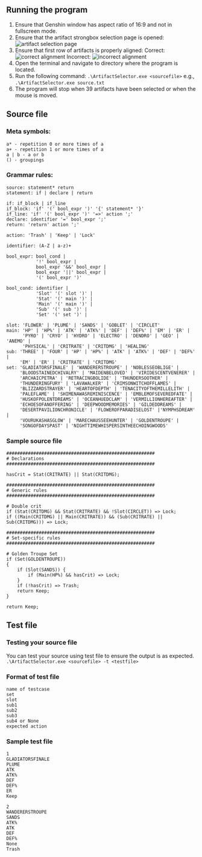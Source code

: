 ## Running the program
1. Ensure that Genshin window has aspect ratio of 16:9 and not in fullscreen mode. 
1. Ensure that the artifact strongbox selection page is opened:
    ![artifact selection page](https://i.imgur.com/0n16YzA.png)
1. Ensure that first row of artifacts is properly aligned:
    Correct:
    ![correct alignment](https://i.imgur.com/0i1nbEU.png)
    Incorrect:
    ![incorrect alignment](https://i.imgur.com/re5tC4G.png)
1. Open the terminal and navigate to directory where the program is located.
1. Run the following command:
`.\ArtifactSelector.exe <sourcefile>`
e.g., `.\ArtifactSelector.exe source.txt`
1. The program will stop when 39 artifacts have been selected or when the mouse is moved.

## Source file

### Meta symbols:
```
a* - repetition 0 or more times of a
a+ - repetition 1 or more times of a
a | b - a or b
() - groupings
```

### Grammar rules:
```
source: statement* return
statement: if | declare | return

if: if_block | if_line
if_block: 'if' '(' bool_expr ')' '{' statement* '}'
if_line: 'if' '(' bool_expr ')' '=>' action ';'
declare: identifier '=' bool_expr ';'
return: 'return' action ';'

action: 'Trash' | 'Keep' | 'Lock'

identifier: (A-Z | a-z)+

bool_expr: bool_cond | 
           '!' bool_expr | 
           bool_expr '&&' bool_expr | 
           bool_expr '||' bool_expr | 
           '(' bool_expr ')'

bool_cond: identifier | 
           'Slot' '(' slot ')' | 
           'Stat' '(' main ')' | 
           'Main' '(' main ')' | 
           'Sub' '(' sub ')' | 
           'Set' '(' set ')' | 

slot: 'FLOWER' | 'PLUME' | 'SANDS' | 'GOBLET' | 'CIRCLET'
main: 'HP' | 'HP%' | 'ATK' | 'ATK%' | 'DEF' | 'DEF%' | 'EM' | 'ER' | 
      'PYRO' | 'CRYO' | 'HYDRO' | 'ELECTRO' | 'DENDRO' | 'GEO' | 'ANEMO' |
      'PHYSICAL' | 'CRITRATE' | 'CRITDMG' | 'HEALING'
sub: 'THREE' | 'FOUR' | 'HP' | 'HP%' | 'ATK' | 'ATK%' | 'DEF' | 'DEF%' | 
     'EM' | 'ER' | 'CRITRATE' | 'CRITDMG'
set: 'GLADIATORSFINALE' | 'WANDERERSTROUPE' | 'NOBLESSEOBLIGE' |
     'BLOODSTAINEDCHIVALRY' | 'MAIDENBELOVED' | 'VIRIDESCENTVENERER' |
     'ARCHAICPETRA' | 'RETRACINGBOLIDE' | 'THUNDERSOOTHER' |
     'THUNDERINGFURY' | 'LAVAWALKER' | 'CRIMSONWITCHOFFLAMES' |
     'BLIZZARDSTRAYER' | 'HEARTOFDEPTH' | 'TENACITYOFTHEMILLELITH' |
     'PALEFLAME' | 'SHIMENAWASREMINISCENCE' | 'EMBLEMOFSEVEREDFATE' |
     'HUSKOFPOLENTDREAMS' | 'OCEANHUEDCLAM' | 'VERMILLIONHEREAFTER' |
     'ECHOESOFANOFFERING' | 'DEEPWOODMEMORIES' | 'GILDEDDREAMS' |
     'DESERTPAVILIONCHRONICLE' | 'FLOWEROFPARADISELOST' |'NYMPHSDREAM' |
     'VOURUKASHASGLOW' | 'MARECHAUSSEEHUNTER' | 'GOLDENTROUPE' |
     'SONGOFDAYSPAST' | 'NIGHTTIMEWHISPERSINTHEECHOINGWOODS'
```

### Sample source file
```
#######################################################
# Declarations
#######################################################

hasCrit = Stat(CRITRATE) || Stat(CRITDMG);

#######################################################
# Generic rules
#######################################################

# Double crit
if (Stat(CRITDMG) && Stat(CRITRATE) && !Slot(CIRCLET)) => Lock;
if ((Main(CRITDMG) || Main(CRITRATE)) && (Sub(CRITRATE) || Sub(CRITDMG))) => Lock;

#######################################################
# Set-specific rules
#######################################################

# Golden Troupe Set
if (Set(GOLDENTROUPE)) 
{
    if (Slot(SANDS)) {
        if (Main(HP%) && hasCrit) => Lock;
    }
    if (!hasCrit) => Trash;
    return Keep;
}

return Keep;
```

## Test file

### Testing your source file

You can test your source using test file to ensure the output is as expected.
`.\ArtifactSelector.exe <sourcefile> -t <testfile>`

### Format of test file

```
name of testcase
set
slot
sub1
sub2
sub3
sub4 or None
expected action
```

### Sample test file
```
1
GLADIATORSFINALE
PLUME
ATK
ATK%
DEF
DEF%
ER
Keep

2
WANDERERSTROUPE
SANDS
ATK%
ATK
DEF
DEF%
None
Trash
```